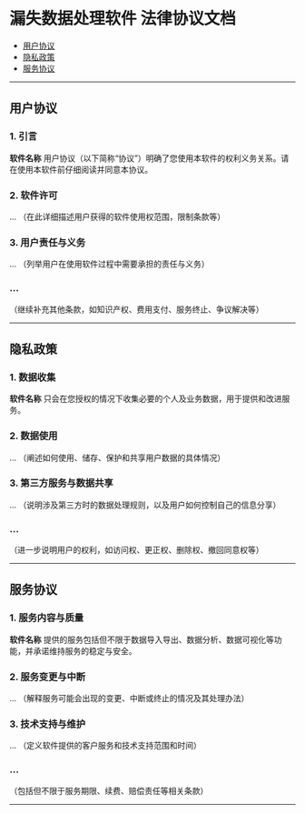 # **漏失数据处理软件** 法律协议文档

- [用户协议](#用户协议)
- [隐私政策](#隐私政策)
- [服务协议](#服务协议)

---

## 用户协议
### 1. 引言
**软件名称** 用户协议（以下简称“协议”）明确了您使用本软件的权利义务关系。请在使用本软件前仔细阅读并同意本协议。

### 2. 软件许可
...
（在此详细描述用户获得的软件使用权范围，限制条款等）

### 3. 用户责任与义务
...
（列举用户在使用软件过程中需要承担的责任与义务）

### ...
（继续补充其他条款，如知识产权、费用支付、服务终止、争议解决等）

---

## 隐私政策
### 1. 数据收集
**软件名称** 只会在您授权的情况下收集必要的个人及业务数据，用于提供和改进服务。

### 2. 数据使用
...
（阐述如何使用、储存、保护和共享用户数据的具体情况）

### 3. 第三方服务与数据共享
...
（说明涉及第三方时的数据处理规则，以及用户如何控制自己的信息分享）

### ...
（进一步说明用户的权利，如访问权、更正权、删除权、撤回同意权等）

---

## 服务协议
### 1. 服务内容与质量
**软件名称** 提供的服务包括但不限于数据导入导出、数据分析、数据可视化等功能，并承诺维持服务的稳定与安全。

### 2. 服务变更与中断
...
（解释服务可能会出现的变更、中断或终止的情况及其处理办法）

### 3. 技术支持与维护
...
（定义软件提供的客户服务和技术支持范围和时间）

### ...
（包括但不限于服务期限、续费、赔偿责任等相关条款）

---